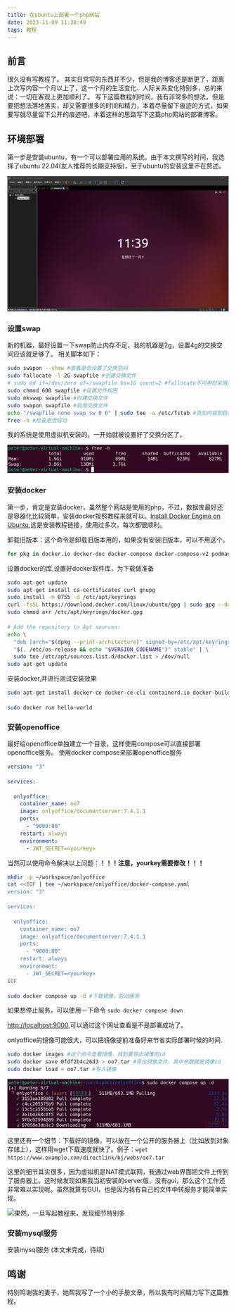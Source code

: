 ```yaml
---
title: 在ubuntu上部署一个php网站
date: 2023-11-09 11:38:49
tags: 教程
---
```


## 前言

很久没有写教程了。
其实日常写的东西并不少，但是我的博客还是断更了，距离上次写内容一个月以上了，这一个月的生活变化、人际关系变化特别多，总的来说：一切在客观上更加顺利了。
写下这篇教程的时间，我有非常多的想法，但是要把想法落地落实，却又需要很多的时间和精力，本着尽量留下痕迹的方式，如果要写就尽量留下公开的痕迹吧，本着这样的思路写下这篇php网站的部署博客。

## 环境部署

第一步是安装ubuntu，有一个可以部署应用的系统。由于本文撰写的时间，我选择了ubuntu 22.04(友人推荐的长期支持版)，至于ubuntu的安装这里不在赘述。

![装好的干净的Ubuntu](4-how-to-setup-up-a-php-website-with-mysql-on-a-new-ubuntu/a-clear-ubuntu.jpg)

### 设置swap

新的机器，最好设置一下swap防止内存不足，我的机器是2g，设置4g的交换空间应该就足够了。
相关脚本如下：

``` bash
sudo swapon --show #查看是否设置了交换空间
sudo fallocate -l 2G swapfile #创建交换文件
# sudo dd if=/dev/zero of=/swapfile bs=1G count=2 #fallocate不可用时采用这个命令
sudo chmod 600 swapfile #设置文件权限
sudo mkswap swapfile #创建交换文件
sudo swapon swapfile #启用交换文件
echo "/swapfile none swap sw 0 0" | sudo tee -a /etc/fstab #添加内容到启动项中
free -h #检查是否成功
```

我的系统是使用虚拟机安装的，一开始就被设置好了交换分区了。

![交换分区一开始就设置好了](4-how-to-setup-up-a-php-website-with-mysql-on-a-new-ubuntu/make-swap-success.png)

### 安装docker

第一步，肯定是安装docker，虽然整个网站是使用的php，不过，数据库最好还是容器化比较简单，安装docker按照教程来就可以。[Install Docker Engine on Ubuntu](https://docs.docker.com/engine/install/ubuntu/),这是安装教程链接，使用过多次，每次都很顺利。

卸载旧版本：这个命令是卸载旧版本用的，如果没有安装旧版本，可以不用这个。

``` bash
for pkg in docker.io docker-doc docker-compose docker-compose-v2 podman-docker containerd runc; do sudo apt-get remove $pkg; done
```

设置docker的库,设置好docker软件库，为下载做准备

``` bash
sudo apt-get update
sudo apt-get install ca-certificates curl gnupg
sudo install -m 0755 -d /etc/apt/keyrings
curl -fsSL https://download.docker.com/linux/ubuntu/gpg | sudo gpg --dearmor -o /etc/apt/keyrings/docker.gpg
sudo chmod a+r /etc/apt/keyrings/docker.gpg

# Add the repository to Apt sources:
echo \
  "deb [arch="$(dpkg --print-architecture)" signed-by=/etc/apt/keyrings/docker.gpg] https://download.docker.com/linux/ubuntu \
  "$(. /etc/os-release && echo "$VERSION_CODENAME")" stable" | \
  sudo tee /etc/apt/sources.list.d/docker.list > /dev/null
sudo apt-get update
```

安装docker,并进行测试安装效果

``` bash
sudo apt-get install docker-ce docker-ce-cli containerd.io docker-buildx-plugin docker-compose-plugin

sudo docker run hello-world
```

### 安装openoffice

最好给openoffice单独建立一个目录，这样使用compose可以直接部署openoffice服务。
使用docker compose来部署openoffice服务

``` yaml
version: "3"

services:

  onlyoffice:
    container_name: oo7
    image: onlyoffice/documentserver:7.4.1.1
    ports:
      - "9000:80"
    restart: always
    environment:
      - JWT_SECRET=<yourkey>
```

当然可以使用命令解决以上问题：**！！！注意，yourkey需要修改！！！**

``` bash
mkdir -p ~/workspace/onlyoffice
cat <<EOF | tee ~/workspace/onlyoffice/docker-compose.yaml
version: "3"

services:

  onlyoffice:
    container_name: oo7
    image: onlyoffice/documentserver:7.4.1.1
    ports:
      - "9000:80"
    restart: always
    environment:
      - JWT_SECRET=<yourkey>
EOF

sudo docker compose up -d #下载镜像，启动服务
```

如果想停止服务，可以使用一下命令 ``` sudo docker compose down ```

[http://localhost:9000](http://localhost:9000),可以通过这个网址查看是不是部署成功了。

onlyoffice的镜像可能很大，可以把镜像提前准备好来节省实际部署时候的时间.

``` bash
sudo docker images #这个命令查看镜像，找到要导出镜像的id
sudo docker save 0fdf2b4c26d3 > oo7.tar #导出镜像文件，其中参数就是镜像id
sudo docker load < oo7.tar #导入镜像
```

![速度相当感人，如果不提前准备好镜像，一个小时就耗费在这个地方了](4-how-to-setup-up-a-php-website-with-mysql-on-a-new-ubuntu/download-image.jpg)

这里还有一个细节：下载好的镜像，可以放在一个公开的服务器上（比如放到对象存储上），这样用wget下载速度就快了。例子：```wget https://www.example.com/directlink/bj/webs/oo7.tar```

这里的细节其实很多，因为虚拟机是NAT模式联网，我通过web界面把文件上传到了服务器上。这时候发现如果我当初安装的server版，没有gui，那么这个工作还非常难以实现呢。虽然就算有GUI，也是因为我有自己的文件中转服务才能简单实现。

![果然，一旦写起教程来，发现细节特别多](4-how-to-setup-up-a-php-website-with-mysql-on-a-new-ubuntu/fanzao.jpeg)

### 安装mysql服务

安装mysql服务
(本文未完成，待续)

## 鸣谢

特别鸣谢我的妻子，她帮我写了一个小的手册文章，所以我有时间精力写下这篇教程。
